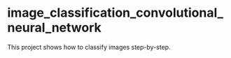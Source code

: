 # image_classification_convolutional_neural_network
This project shows how to classify images step-by-step.

